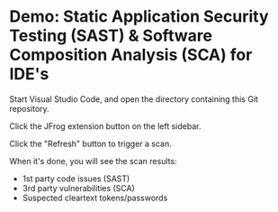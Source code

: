 # Demo: Static Application Security Testing (SAST) & Software Composition Analysis (SCA) for IDE's

Start Visual Studio Code, and open the directory containing this Git repository.

Click the JFrog extension button on the left sidebar.

Click the "Refresh" button to trigger a scan.

When it's done, you will see the scan results:

* 1st party code issues (SAST)
* 3rd party vulnerabilities (SCA)
* Suspected cleartext tokens/passwords
